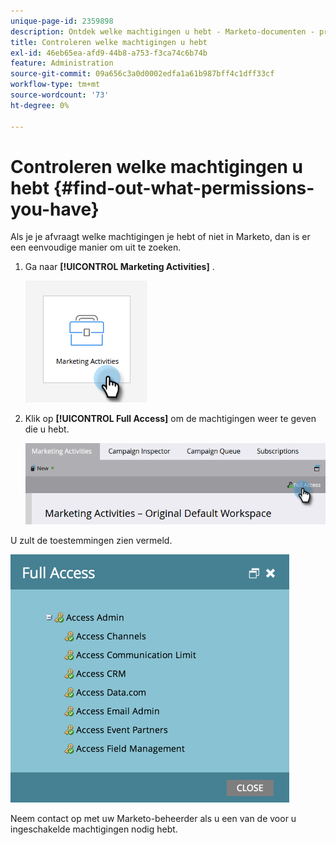 ```yaml
---
unique-page-id: 2359898
description: Ontdek welke machtigingen u hebt - Marketo-documenten - productdocumentatie
title: Controleren welke machtigingen u hebt
exl-id: 46eb65ea-afd9-44b8-a753-f3ca74c6b74b
feature: Administration
source-git-commit: 09a656c3a0d0002edfa1a61b987bff4c1dff33cf
workflow-type: tm+mt
source-wordcount: '73'
ht-degree: 0%

---
```


# Controleren welke machtigingen u hebt {#find-out-what-permissions-you-have}

Als je je afvraagt welke machtigingen je hebt of niet in Marketo, dan is er een eenvoudige manier om uit te zoeken.

1. Ga naar **[!UICONTROL Marketing Activities]** .

   ![](assets/find-out-what-permissions-you-have-1.png)

1. Klik op **[!UICONTROL Full Access]** om de machtigingen weer te geven die u hebt.

   ![](assets/find-out-what-permissions-you-have-2.png)

U zult de toestemmingen zien vermeld.

![](assets/find-out-what-permissions-you-have-3.png)

Neem contact op met uw Marketo-beheerder als u een van de voor u ingeschakelde machtigingen nodig hebt.
